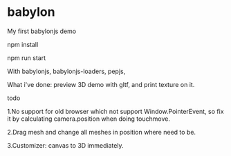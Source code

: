 # babylon
My first babylonjs demo



npm install

npm run start



With babylonjs, babylonjs-loaders, pepjs,


What i've done:
	preview 3D demo with gltf, and print texture on it.

todo

1.No support for old browser which not support Window.PointerEvent, so 
  fix it by calculating camera.position when doing touchmove.

2.Drag mesh and change all meshes in position where need to be.

3.Customizer: canvas to 3D immediately.
